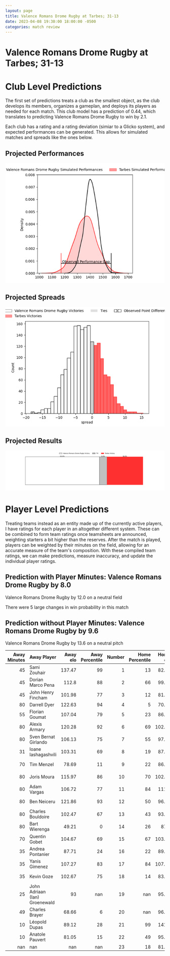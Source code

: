 ```yaml
---  
layout: page  
title: Valence Romans Drome Rugby at Tarbes; 31-13  
date: 2023-04-08 19:30:00 18:00:00 -0500  
categories: match review  
---
```

# Valence Romans Drome Rugby at Tarbes; 31-13

# Club Level Predictions


The first set of predictions treats a club as the smallest object, as the club develops its members, organizes a gameplan, and deploys its players as needed for each match. This club model has a prediction of 0.44, which translates to predicting Valence Romans Drome Rugby to win by 2.1.

Each club has a rating and a rating deviation (simiar to a Glicko system), and expected performances can be generated. This allows for simulated matches and spreads like the ones below.
## Projected Performances


![Projected Performances](plots/performances_2023-04-08-Tarbes-ValenceRomansDromeRugby.png)
## Projected Spreads


![Projected Spreads](plots/spreads_2023-04-08-Tarbes-ValenceRomansDromeRugby.png)
## Projected Results


![Projected Results](plots/resultbar_2023-04-08-Tarbes-ValenceRomansDromeRugby.png)
# Player Level Predictions


Treating teams instead as an entity made up of the currently active players, I have ratings for each player in an altogether different system. These can be combined to form team ratings once teamsheets are announced, weighting starters a bit higher than the reserves. After the match is played, players can be weighted by their minutes on the field, allowing for an accurate measure of the team's composition. With these compiled team ratings, we can make predictions, measure inaccuracy, and update the individual player ratings.
## Prediction with Player Minutes: Valence Romans Drome Rugby by 8.0


Valence Romans Drome Rugby by 12.0 on a neutral field

There were 5 large changes in win probability in this match
## Prediction without Player Minutes: Valence Romans Drome Rugby by 9.6


Valence Romans Drome Rugby by 13.6 on a neutral pitch



|   Away Minutes | Away Player                   |   Away elo |   Away Percentile |   Number |   Home Percentile |   Home elo | Home Player            |   Home Minutes |
|---------------:|:------------------------------|-----------:|------------------:|---------:|------------------:|-----------:|:-----------------------|---------------:|
|             45 | Sami Zouhair                  |     137.47 |                99 |        1 |                13 |      82.74 | Alexandre Combier      |             45 |
|             45 | Dorian Marco Pena             |     112.8  |                88 |        2 |                66 |      99.62 | Johan Mees Erasmus     |             41 |
|             45 | John Henry Fincham            |     101.98 |                77 |        3 |                12 |      81.96 | Alexandre Duny         |             45 |
|             80 | Darrell Dyer                  |     122.63 |                94 |        4 |                 5 |      70.32 | Paul Sajous            |             59 |
|             55 | Florian Goumat                |     107.04 |                79 |        5 |                23 |      86.59 | Antoine Bousquet       |             80 |
|             80 | Alexis Armary                 |     120.28 |                92 |        6 |                69 |     102.85 | Mattéo Coustalat       |             80 |
|             80 | Sven Bernat Girlando          |     106.13 |                75 |        7 |                55 |      97.88 | Aurelien Ricart        |             59 |
|             31 | Ioane Iashagashvili           |     103.31 |                69 |        8 |                19 |      87.56 | Willem Leon Massyn     |             80 |
|             70 | Tim Menzel                    |      78.69 |                11 |        9 |                22 |      86.66 | Thibaut Dulucq         |             45 |
|             80 | Joris Moura                   |     115.97 |                86 |       10 |                70 |     102.89 | Anthony  Fuertes       |             45 |
|             80 | Adam Vargas                   |     106.72 |                77 |       11 |                84 |     111.7  | Jonathan Duffau        |             80 |
|             80 | Ben Neiceru                   |     121.86 |                93 |       12 |                50 |      96.45 | Josaia Vakacegu        |             80 |
|             80 | Charles Bouldoire             |     102.47 |                67 |       13 |                43 |      93.34 | Alofa Alofa            |             80 |
|             80 | Bart Wierenga                 |      49.21 |                 0 |       14 |                26 |      87.9  | Johan Paulet           |             80 |
|             70 | Quentin Gobet                 |     104.67 |                69 |       15 |                67 |     103.87 | William Pees           |             56 |
|             35 | Andrea Pontanier              |      87.71 |                24 |       16 |                22 |      89.91 | Antoine Palisse        |             35 |
|             35 | Yanis Gimenez                 |     107.27 |                83 |       17 |                84 |     107.45 | Enzo Mondon            |             39 |
|             35 | Kevin Goze                    |     102.67 |                75 |       18 |                14 |      83.36 | Aleksi Tchitchiashvili |             35 |
|             25 | John Adriaan (Ian) Groenewald |      93    |               nan |       19 |               nan |      95.74 | Jason Nel              |             21 |
|             49 | Charles Brayer                |      68.66 |                 6 |       20 |               nan |      96.33 | Léo Estaque            |             21 |
|             10 | Léopold Dupas                 |      89.12 |                28 |       21 |                99 |     141.8  | Thomas Lhusero         |             35 |
|             10 | Anatole Pauvert               |      81.05 |                15 |       22 |                49 |      95.41 | Mathieu Berbizier      |             35 |
|            nan | nan                           |     nan    |               nan |       23 |                18 |      81.31 | Thibaut Trotta         |             24 |

